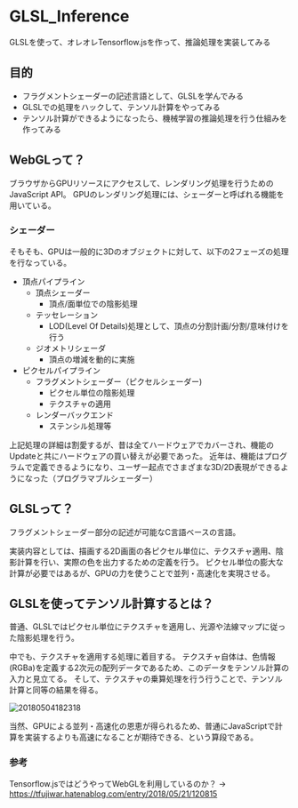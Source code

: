 # GLSL_Inference
GLSLを使って、オレオレTensorflow.jsを作って、推論処理を実装してみる

## 目的
- フラグメントシェーダーの記述言語として、GLSLを学んでみる
- GLSLでの処理をハックして、テンソル計算をやってみる
- テンソル計算ができるようになったら、機械学習の推論処理を行う仕組みを作ってみる

## WebGLって？
ブラウザからGPUリソースにアクセスして、レンダリング処理を行うためのJavaScript API。
GPUのレンダリング処理には、シェーダーと呼ばれる機能を用いている。

### シェーダー
そもそも、GPUは一般的に3Dのオブジェクトに対して、以下の2フェーズの処理を行なっている。
- 頂点パイプライン
  - 頂点シェーダー
    - 頂点/面単位での陰影処理
  - テッセレーション
    - LOD(Level Of Details)処理として、頂点の分割計画/分割/意味付けを行う
  - ジオメトリシェーダ
    - 頂点の増減を動的に実施
- ピクセルパイプライン
  - フラグメントシェーダー（ピクセルシェーダー)
    - ピクセル単位の陰影処理
    - テクスチャの適用
  - レンダーバックエンド
    - ステンシル処理等

上記処理の詳細は割愛するが、昔は全てハードウェアでカバーされ、機能のUpdateと共にハードウェアの買い替えが必要であった。
近年は、機能はプログラムで定義できるようになり、ユーザー起点でさまざまな3D/2D表現ができるようになった（プログラマブルシェーダー）

## GLSLって？
フラグメントシェーダー部分の記述が可能なC言語ベースの言語。

実装内容としては、描画する2D画面の各ピクセル単位に、テクスチャ適用、陰影計算を行い、実際の色を出力するための定義を行う。
ピクセル単位の膨大な計算が必要ではあるが、GPUの力を使うことで並列・高速化を実現させる。

## GLSLを使ってテンソル計算するとは？
普通、GLSLではピクセル単位にテクスチャを適用し、光源や法線マップに従った陰影処理を行う。

中でも、テクスチャを適用する処理に着目する。
テクスチャ自体は、色情報(RGBa)を定義する2次元の配列データであるため、このデータをテンソル計算の入力と見立てる。
そして、テクスチャの乗算処理を行う行うことで、テンソル計算と同等の結果を得る。

![20180504182318](https://user-images.githubusercontent.com/2268153/153717658-311ec0a1-95e9-4010-8849-aaf678bc2a09.png)

当然、GPUによる並列・高速化の恩恵が得られるため、普通にJavaScriptで計算を実装するよりも高速になることが期待できる、という算段である。

### 参考
Tensorflow.jsではどうやってWebGLを利用しているのか？
→ https://tfujiwar.hatenablog.com/entry/2018/05/21/120815


